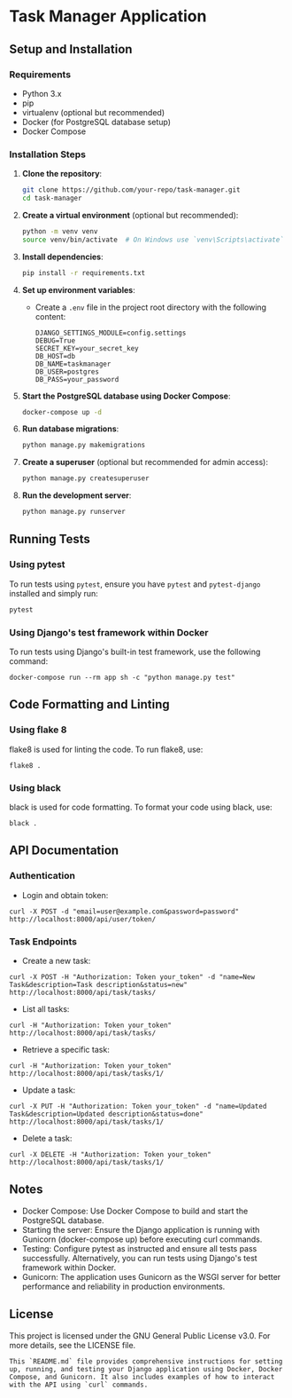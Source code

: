 # Task Manager Application

## Setup and Installation

### Requirements
- Python 3.x
- pip
- virtualenv (optional but recommended)
- Docker (for PostgreSQL database setup)
- Docker Compose

### Installation Steps

1. **Clone the repository**:
    ```sh
    git clone https://github.com/your-repo/task-manager.git
    cd task-manager
    ```

2. **Create a virtual environment** (optional but recommended):
    ```sh
    python -m venv venv
    source venv/bin/activate  # On Windows use `venv\Scripts\activate`
    ```

3. **Install dependencies**:
    ```sh
    pip install -r requirements.txt
    ```

4. **Set up environment variables**:
    - Create a `.env` file in the project root directory with the following content:
      ```
      DJANGO_SETTINGS_MODULE=config.settings
      DEBUG=True
      SECRET_KEY=your_secret_key
      DB_HOST=db
      DB_NAME=taskmanager
      DB_USER=postgres
      DB_PASS=your_password
      ```

5. **Start the PostgreSQL database using Docker Compose**:
    ```sh
    docker-compose up -d
    ```

6. **Run database migrations**:
    ```sh
    python manage.py makemigrations
    ```

7. **Create a superuser** (optional but recommended for admin access):
    ```sh
    python manage.py createsuperuser
    ```

8. **Run the development server**:
    ```sh
    python manage.py runserver
    ```

## Running Tests

### Using pytest

To run tests using `pytest`, ensure you have `pytest` and `pytest-django` installed and simply run:

```sh
pytest
```

### Using Django's test framework within Docker
To run tests using Django's built-in test framework, use the following command:
```
docker-compose run --rm app sh -c "python manage.py test"
```

## Code Formatting and Linting

### Using flake 8
flake8 is used for linting the code. To run flake8, use:
```
flake8 .
```

### Using black
black is used for code formatting. To format your code using black, use:
```
black .
```

## API Documentation

### Authentication

- Login and obtain token:
```
curl -X POST -d "email=user@example.com&password=password" http://localhost:8000/api/user/token/
```

### Task Endpoints

- Create a new task:
```
curl -X POST -H "Authorization: Token your_token" -d "name=New Task&description=Task description&status=new" http://localhost:8000/api/task/tasks/
```

- List all tasks:
```
curl -H "Authorization: Token your_token" http://localhost:8000/api/task/tasks/
```

- Retrieve a specific task:
```
curl -H "Authorization: Token your_token" http://localhost:8000/api/task/tasks/1/
```

- Update a task:
```
curl -X PUT -H "Authorization: Token your_token" -d "name=Updated Task&description=Updated description&status=done" http://localhost:8000/api/task/tasks/1/
```

- Delete a task:
```
curl -X DELETE -H "Authorization: Token your_token" http://localhost:8000/api/task/tasks/1/
```

## Notes

* Docker Compose: Use Docker Compose to build and start the PostgreSQL database. 
* Starting the server: Ensure the Django application is running with Gunicorn (docker-compose up) before executing curl commands.
* Testing: Configure pytest as instructed and ensure all tests pass successfully. Alternatively, you can run tests using Django's test framework within Docker.
* Gunicorn: The application uses Gunicorn as the WSGI server for better performance and reliability in production environments.

## License
This project is licensed under the GNU General Public License v3.0. For more details, see the LICENSE file.

```
This `README.md` file provides comprehensive instructions for setting up, running, and testing your Django application using Docker, Docker Compose, and Gunicorn. It also includes examples of how to interact with the API using `curl` commands.
```